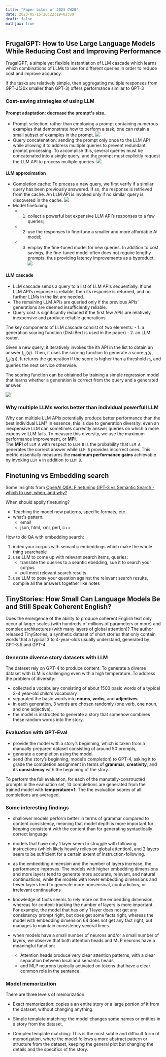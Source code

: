 ```yaml
---
title: "Paper bites of 2023 CW20"
date: 2023-05-15T20:22:19+02:00
draft: false
mathjax: true
---
```


## FrugalGPT: How to Use Large Language Models While Reducing Cost and Improving Performance

FrugalGPT, a simple yet flexible instantiation of LLM cascade which learns which combinations of LLMs to use for different queries in order to reduce cost and improve accuracy. 

If the tasks are relatively simple, then aggregating multiple responses from GPT-J(30x smaller than GPT-3) offers performance similar to GPT-3

### Cost-saving strategies of using LLM

#### Prompt adaptation: decrease the prompt's size. 
- Prompt selection: rather than employing a prompt containing numerous examples that demonstrate how to perform a task, one can retain a small subset of examples in the prompt. 
![](/paper_bites/frugalgpt_1.png#center)
- Query concatenation: sending the prompt only once to the LLM API while allowing it to address multiple queries to prevent redundant prompt processing. To accomplish this, several queries must be concatenated into a single query, and the prompt must explicitly request the LLM API to process multiple queries.
![](/paper_bites/frugalgpt_2.png#center)

#### LLM approximation
- Completion cache: To process a new query, we first verify if a similar query has been previously answered. If so, the response is retrieved from the cache. An LLM API is invoked only if no similar query is discovered in the cache.
![](/paper_bites/frugalgpt_3.png#center)
- Model finetuning: 
    - 1. collect a powerful but expensive LLM API’s responses to a few queries; 
    - 2. use the responses to fine-tune a smaller and more affordable AI model; 
    - 3. employ the fine-tuned model for new queries. 
    In addition to cost savings, the fine-tuned model often does not require lengthy prompts, thus providing latency improvements as a byproduct.
![](/paper_bites/frugalgpt_4.png#center)
    

#### LLM cascade
- LLM cascade sends a query to a list of LLM APIs sequentially. If one LLM API’s response is reliable, then its response is returned, and no further LLMs in the list are needed. 
- The remaining LLM APIs are queried only if the previous APIs’ generations are deemed insufficiently reliable. 
- Query cost is significantly reduced if the first few APIs are relatively inexpensive and produce reliable generations.  

The key components of LLM cascade consist of two elements: 
    - 1. a generation scoring function (DistilBert is used in the paper) 
    - 2. an LLM router. 
    
Given a new query, it iteratively invokes the ith API in the list to obtain an answer $f_{Li}(q)$. 
Then, it uses the scoring function to generate a score $g(q, f_{Li}(q))$. It returns the generation if the score is higher than a threshold $\pi_{i}$, and queries the next service otherwise.  

The scoring function can be obtained by training a simple regression model that learns whether a generation is correct from the query and a generated answer.

![](/paper_bites/frugalgpt_5.png#center)

### Why multiple LLMs works better than individual powerfull LLM
Why can multiple LLM APIs potentially produce better performance than the best individual LLM? In essence, this is due to generation diversity: even an inexpensive LLM can sometimes correctly answer queries on which a more expensive LLM fails. To measure this diversity, we use the maximum performance improvement, or **MPI**.   
The **MPI** of `LLM A` with respect to `LLM B` is the probability that `LLM A` generates the correct answer while `LLM B` provides incorrect ones. This metric essentially measures the **maximum performance gains** achievable by invoking `LLM A` in addition to `LLM B`.


## Finetuning vs Embedding search

Some insights from [OpenAI Q&A: Finetuning GPT-3 vs Semantic Search - which to use, when, and why?](https://www.youtube.com/watch?v=9qq6HTr7Ocw)

When should applly finetuning?
- Teaching the model new patterns, specific formats, etc
- what's pattern:
    - email
    - json, html, xml, perl, c++

How to do QA with embedding search:
1. index your corpus with semantic embeddings which make the whole thing searchable
2. use LLM to come up with relevant search items, queries:
    - translate the queries to a seantic ebedding, sue it to search your corpus
    - pull most relevant search results
3. use LLM to pose your question against the relevant search results, compile all the answers together like notes

## TinyStories: How Small Can Language Models Be and Still Speak Coherent English?

Does the emergence of the ability to produce coherent English text only occur at larger scales (with hundreds of millions of parameters or more) and complex architectures (with many layers of global attention)? The author released TinyStories, a synthetic dataset of short stories that only contain words that a typical 3 to 4-year-olds usually understand, generated by GPT-3.5 and GPT-4.


### Generate diverse story datasets with LLM

The dataset rely on GPT-4 to produce content. To generate a diverse dataset with LLM is challenging even with a high temperature. To address the problem of diversity:  
- collected a vocabulary consisting of about 1500 basic words of a typical 3-4 year-old child's vocabulary
- separated the basic words into **nouns**, **verbs**, and **adjectives**. 
- in each generation, 3 words are chosen randomly (one verb, one noun, and one adjective). 
- the model is instructed to generate a story that somehow combines these random words into the story. 


### Evaluation with GPT-Eval

- provide the model with a story’s beginning, which is taken from a manually-prepared dataset consisting of around 50 prompts, 
- generate a completion using the model, 
- send (the story’s beginning, model’s completion) to GPT-4, asking it to grade the completion assignment in terms of **grammar**, **creativity**, and its **consistency** with the beginning of the story. 

To perform the full evaluation, for each of the manutally-constructed prompts in the evaluation set, 10 completions are generated from the trained model with **temperature=1**. The the evaluation scores of all completions  are averaged. 


### Some interesting findings
- shallower models perform better in terms of grammar compared to content consistency, meaning that model depth is more important for keeping consistent with the content than for generating syntactically correct language

- models that have only 1 layer seem to struggle with following instructions (which likely heavily relies on global attention), and 2 layers seem to be sufficient for a certain extent of instruction-following.

- as the embedding dimension and the number of layers increase, the performance improves. The models with higher embedding dimensions and more layers tend to generate more accurate, relevant, and natural continuations, while the models with lower embedding dimensions and fewer layers tend to generate more nonsensical, contradictory, or irrelevant continuations

- knowledge of facts seems to rely more on the embedding dimension, whereas for
context-tracking the number of layers is more important. For example, the model that has only 1 layer does not get any consistency prompt right, but does get some facts right, whereas the model with embedding dimension 64 does not get any fact right, but manages to maintain consistency several times. 

- when models have a small number of neurons and/or a small number of layers, we observe that both attention heads and MLP neurons have a meaningful function:   
    - Attention heads produce very clear attention patterns, with a clear separation between local and semantic heads, 
    - and MLP neurons typically activated on tokens that have a clear common role in the sentence.


### Model memorization

There are three levels of memorization:  

- Exact memorization: copies a an entire story or a large portion of it from the dataset, without changing anything. 

- Simple template matching: the model changes some names or entities in a story from the dataset, 

- Complex template matching: This is the most subtle and difficult form of memorization, where the model follows a more abstract pattern or structure from the dataset, keeping the general plot but changing the details and the specifics of the story.

